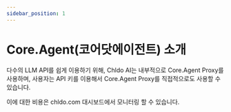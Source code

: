 ```yaml
---
sidebar_position: 1
---
```


# Core.Agent(코어닷에이전트) 소개

다수의 LLM API를 쉽게 이용하기 위해, Chldo AI는 내부적으로 Core.Agent Proxy를 사용하며,
사용자는 API 키를 이용해서 Core.Agent Proxy를 직접적으로도 사용할 수 있습니다.

이에 대한 비용은 chldo.com 대시보드에서 모니터링 할 수 있습니다.
